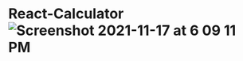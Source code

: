 # React-Calculator![Screenshot 2021-11-17 at 6 09 11 PM](https://user-images.githubusercontent.com/74102654/142202302-c74f0522-f399-476c-899f-82d3633625ec.png)
